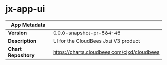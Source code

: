 # jx-app-ui

|App Metadata||
|---|---|
| **Version** | 0.0.0-snapshot-pr-584-46 |
| **Description** | UI for the CloudBees Jxui V3 product |
| **Chart Repository** | https://charts.cloudbees.com/cjxd/cloudbees |
